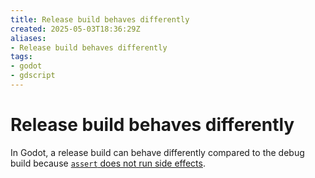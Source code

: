 ```yaml
---
title: Release build behaves differently
created: 2025-05-03T18:36:29Z
aliases:
- Release build behaves differently
tags:
- godot
- gdscript
---
```


# Release build behaves differently

In Godot, a release build can behave differently compared to the debug build because [`assert` does not run side effects](godot-gdscript-assert-side-effects.md).
